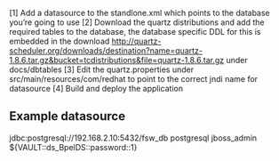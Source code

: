 
[1] Add a datasource to the standlone.xml which points to the database you’re going to use 
[2] Download the quartz distributions and add the required tables to the database, the database specific DDL for this is embedded in the download http://quartz-scheduler.org/downloads/destination?name=quartz-1.8.6.tar.gz&bucket=tcdistributions&file=quartz-1.8.6.tar.gz under docs/dbtables
[3] Edit the quartz.properties under src/main/resources/com/redhat to point to the correct jndi name for datasource
[4] Build and deploy the application



Example datasource
------------------
<subsystem xmlns="urn:jboss:domain:datasources:1.1">
            <datasources>
                <datasource jta="false" jndi-name="java:jboss/datasources/QuartzDS" pool-name="QuartzDS" enabled="true">
                    <connection-url>jdbc:postgresql://192.168.2.10:5432/fsw_db</connection-url>
                    <driver>postgresql</driver>
                    <security>
                        <user-name>jboss_admin</user-name>
                        <password>${VAULT::ds_BpelDS::password::1}</password>
                    </security>
                    <validation>
                        <valid-connection-checker class-name="org.jboss.jca.adapters.jdbc.extensions.postgres.PostgreSQLValidConnectionChecker"/>
                        <exception-sorter class-name="org.jboss.jca.adapters.jdbc.extensions.postgres.PostgreSQLExceptionSorter"/>
                    </validation>
                </datasource>
